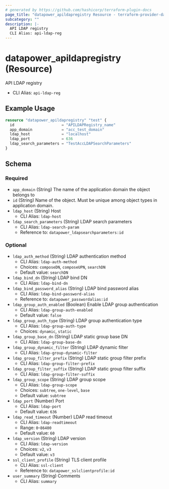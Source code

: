 ```yaml
---
# generated by https://github.com/hashicorp/terraform-plugin-docs
page_title: "datapower_apildapregistry Resource - terraform-provider-datapower"
subcategory: ""
description: |-
  API LDAP registry
  CLI Alias: api-ldap-reg
---
```


# datapower_apildapregistry (Resource)

API LDAP registry
  - CLI Alias: `api-ldap-reg`

## Example Usage

```terraform
resource "datapower_apildapregistry" "test" {
  id                     = "APILDAPRegistry_name"
  app_domain             = "acc_test_domain"
  ldap_host              = "localhost"
  ldap_port              = 636
  ldap_search_parameters = "TestAccLDAPSearchParameters"
}
```

<!-- schema generated by tfplugindocs -->
## Schema

### Required

- `app_domain` (String) The name of the application domain the object belongs to
- `id` (String) Name of the object. Must be unique among object types in application domain.
- `ldap_host` (String) Host
  - CLI Alias: `ldap-host`
- `ldap_search_parameters` (String) LDAP search parameters
  - CLI Alias: `ldap-search-param`
  - Reference to: `datapower_ldapsearchparameters:id`

### Optional

- `ldap_auth_method` (String) LDAP authentication method
  - CLI Alias: `ldap-auth-method`
  - Choices: `composeDN`, `composeUPN`, `searchDN`
  - Default value: `searchDN`
- `ldap_bind_dn` (String) LDAP bind DN
  - CLI Alias: `ldap-bind-dn`
- `ldap_bind_password_alias` (String) LDAP bind password alias
  - CLI Alias: `ldap-bind-password-alias`
  - Reference to: `datapower_passwordalias:id`
- `ldap_group_auth_enabled` (Boolean) Enable LDAP group authentication
  - CLI Alias: `ldap-group-auth-enabled`
  - Default value: `false`
- `ldap_group_auth_type` (String) LDAP group authentication type
  - CLI Alias: `ldap-group-auth-type`
  - Choices: `dynamic`, `static`
- `ldap_group_base_dn` (String) LDAP static group base DN
  - CLI Alias: `ldap-group-base-dn`
- `ldap_group_dynamic_filter` (String) LDAP dynamic filter
  - CLI Alias: `ldap-group-dynamic-filter`
- `ldap_group_filter_prefix` (String) LDAP static group filter prefix
  - CLI Alias: `ldap-group-filter-prefix`
- `ldap_group_filter_suffix` (String) LDAP static group filter suffix
  - CLI Alias: `ldap-group-filter-suffix`
- `ldap_group_scope` (String) LDAP group scope
  - CLI Alias: `ldap-group-scope`
  - Choices: `subtree`, `one-level`, `base`
  - Default value: `subtree`
- `ldap_port` (Number) Port
  - CLI Alias: `ldap-port`
  - Default value: `636`
- `ldap_read_timeout` (Number) LDAP read timeout
  - CLI Alias: `ldap-readtimeout`
  - Range: `0`-`86400`
  - Default value: `60`
- `ldap_version` (String) LDAP version
  - CLI Alias: `ldap-version`
  - Choices: `v2`, `v3`
  - Default value: `v3`
- `ssl_client_profile` (String) TLS client profile
  - CLI Alias: `ssl-client`
  - Reference to: `datapower_sslclientprofile:id`
- `user_summary` (String) Comments
  - CLI Alias: `summary`
